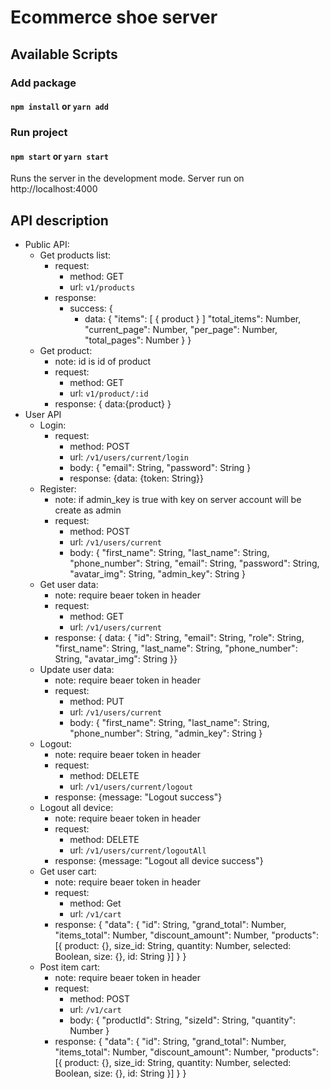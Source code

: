 # Ecommerce shoe server

## Available Scripts

### Add package

#### `npm install` or `yarn add`

### Run project

#### `npm start` or `yarn start`

Runs the server in the development mode.
Server run on http://localhost:4000

## API description

- Public API:
  - Get products list:
    - request:
      - method: GET
      - url: `v1/products`
    - response:
      - success: {
        - data: {
          "items": [
          {
          product
          }
          ]
          "total_items": Number,
          "current_page": Number,
          "per_page": Number,
          "total_pages": Number
          }
          }
  - Get product:
    - note: id is id of product
    - request:
      - method: GET
      - url: `v1/product/:id`
    - response: {
      data:{product}
      }
- User API
  - Login:
    - request:
      - method: POST
      - url: `/v1/users/current/login`
      - body: {
        "email": String,
        "password": String
        }
      - response: {data: {token: String}}
  - Register:
    - note: if admin_key is true with key on server account will be create as admin
    - request:
      - method: POST
      - url: `/v1/users/current`
      - body: {
        "first_name": String,
        "last_name": String,
        "phone_number": String,
        "email": String,
        "password": String,
        "avatar_img": String,
        "admin_key": String
        }
  - Get user data:
    - note: require beaer token in header
    - request:
      - method: GET
      - url: `/v1/users/current`
    - response: { data: {
      "id": String,
      "email": String,
      "role": String,
      "first_name": String,
      "last_name": String,
      "phone_number": String,
      "avatar_img": String
      }}
  - Update user data:
    - note: require beaer token in header
    - request:
      - method: PUT
      - url: `/v1/users/current`
      - body: {
        "first_name": String,
        "last_name": String,
        "phone_number": String,
        "admin_key": String
        }
  - Logout:
    - note: require beaer token in header
    - request:
      - method: DELETE
      - url: `/v1/users/current/logout`
    - response: {message: "Logout success"}
  - Logout all device:
    - note: require beaer token in header
    - request:
      - method: DELETE
      - url: `/v1/users/current/logoutAll`
    - response: {message: "Logout all device success"}
  - Get user cart:
    - note: require beaer token in header
    - request:
      - method: Get
      - url: `/v1/cart`
    - response: {
      "data": {
      "id": String,
      "grand_total": Number,
      "items_total": Number,
      "discount_amount": Number,
      "products": [{
      product: {},
      size_id: String,
      quantity: Number,
      selected: Boolean,
      size: {},
      id: String
      }]
      }
      }
  - Post item cart:
    - note: require beaer token in header
    - request:
      - method: POST
      - url: `/v1/cart`
      - body: {
        "productId": String,
        "sizeId": String,
        "quantity": Number
        }
    - response: {
      "data": {
      "id": String,
      "grand_total": Number,
      "items_total": Number,
      "discount_amount": Number,
      "products": [{
      product: {},
      size_id: String,
      quantity: Number,
      selected: Boolean,
      size: {},
      id: String
      }]
      }
      }
